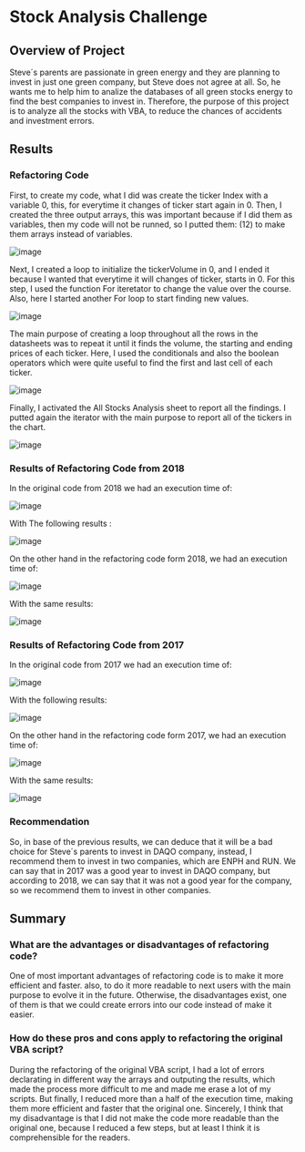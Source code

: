 # Stock Analysis Challenge
## Overview of Project

Steve´s parents are passionate in green energy and they are planning to invest in just one green company, but Steve does not agree at all. So, he wants me to help him to analize the databases of all green stocks energy to find the best companies to invest in. Therefore, the purpose of this project is to analyze all the stocks with VBA, to reduce the chances of accidents and investment errors.

## Results 
### Refactoring Code
First, to create my code, what I did was create the ticker Index with a variable 0, this, for everytime it changes of ticker start again in 0. Then, I created the three output arrays, this was important because if I did them as variables, then my code will not be runned, so I putted them: (12) to make them arrays instead of variables.

![image](https://user-images.githubusercontent.com/108365182/179141745-eb13aa5f-a10a-4550-9484-47b5b6007a4e.png)

Next, I created a loop to initialize the tickerVolume in 0, and I ended it because I wanted that everytime it will changes of ticker, starts in 0. For this step, I used the function For iteretator to change the value over the course. Also, here I started another For loop to start finding new values.

![image](https://user-images.githubusercontent.com/108365182/179142626-b12e188c-3fa0-461c-ab7b-74d43d6f1f2d.png)

The main purpose of creating a loop throughout all the rows in the datasheets was to repeat it until it finds the volume, the starting and ending prices of each ticker. Here, I used the conditionals and also the boolean operators which were quite useful to find the first and last cell of each ticker. 

![image](https://user-images.githubusercontent.com/108365182/179143795-c22660ea-96be-497a-8ccf-9b19357ca75f.png)

Finally, I activated the All Stocks Analysis sheet to report all the findings. I putted again the iterator with the main purpose to report all of the tickers in the chart. 

![image](https://user-images.githubusercontent.com/108365182/179144594-1b781e46-77f0-4aaf-8cce-6b7b71badb2e.png)

### Results of Refactoring Code from 2018

In the original code from 2018 we had an execution time of:

![image](https://user-images.githubusercontent.com/108365182/179145706-8d45b36c-9ab5-406f-8161-2fd78a6f540a.png)

With The following results :

![image](https://user-images.githubusercontent.com/108365182/179148821-8bf13bcf-3184-404d-b844-19fe2b2ed1b4.png)

On the other hand in the refactoring code form 2018, we had an execution time of:

![image](https://user-images.githubusercontent.com/108365182/179148616-018a4987-353a-450c-b75e-5ea307715318.png)

With the same results:

![image](https://user-images.githubusercontent.com/108365182/179146085-7b859a57-71e6-4b32-8c7e-618ff603b123.png)

### Results of Refactoring Code from 2017 

In the original code from 2017 we had an execution time of:

![image](https://user-images.githubusercontent.com/108365182/179146347-5853fddd-7f88-4f25-86bf-c13aaedc1ea2.png)

With the following results: 

![image](https://user-images.githubusercontent.com/108365182/179148314-dbb5a68d-7a81-4dc3-a352-c3484eb5e826.png)

On the other hand in the refactoring code form 2017, we had an execution time of:

![image](https://user-images.githubusercontent.com/108365182/179146468-605b0d70-3f04-467c-a9c8-cb65c7b3c582.png)

With the same results:

![image](https://user-images.githubusercontent.com/108365182/179146565-9107a019-2e7f-4ed6-a0ad-edd10341f307.png)

### Recommendation 

So, in base of the previous results, we can deduce that it will be a bad choice for Steve´s parents to invest in DAQO company, instead, I recommend them to invest in two companies, which are ENPH and RUN. We can say that in 2017 was a good year to invest in DAQO company, but according to 2018, we can say that it was not a good year for the company, so we recommend them to invest in other companies.

## Summary

### What are the advantages or disadvantages of refactoring code?

One of most important advantages of refactoring code is to make it more efficient and faster. also, to do it more readable to next users with the main purpose to evolve it in the future. Otherwise, the disadvantages exist, one of them is that we could create errors into our code instead of make it easier. 

### How do these pros and cons apply to refactoring the original VBA script?

During the refactoring of the original VBA script, I had a lot of errors declarating in different way the arrays and outputing the results, which made the process more difficult to me and made me erase a lot of my scripts. But finally, I reduced more than a half of the execution time, making them more efficient and faster that the original one. Sincerely, I think that my disadvantage is that I did not make the code more readable than the original one, because I reduced a few steps, but at least I think it is comprehensible for the readers. 

